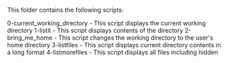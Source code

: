 This folder contains the following scripts:


0-current_working_directory - This script displays the current working directory
1-listit - This script displays contents of the directory
2-bring_me_home - This script changes the working directory to the user's home directory
3-listfiles - This script displays current directory contents in a long format
4-listmorefiles - This script displays all files including hidden
